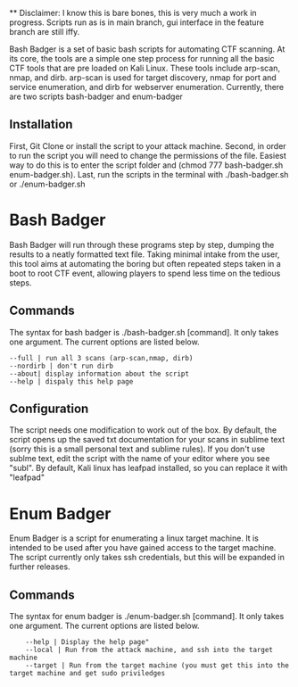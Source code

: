 ** Disclaimer: I know this is bare bones, this is very much a work in progress. Scripts run as is in main branch, gui interface in the feature branch are still iffy.

Bash Badger is a set of basic bash scripts for automating CTF scanning. At its core, the tools are a simple one step process for running all the basic CTF tools that are pre loaded on Kali Linux. These tools include arp-scan, nmap, and dirb. arp-scan is used for target discovery, nmap for port and service enumeration, and dirb for webserver enumeration. Currently, there are two scripts bash-badger and enum-badger

## Installation
First, Git Clone or install the script to your attack machine. Second, in order to run the script you will need to change the permissions of the file. Easiest way to do this is to enter the script folder and (chmod 777 bash-badger.sh enum-badger.sh). Last, run the scripts in the terminal with ./bash-badger.sh  or ./enum-badger.sh

# Bash Badger
Bash Badger will run through these programs step by step, dumping the results to a neatly formatted text file. Taking minimal intake from the user, this tool aims at automating the boring but often repeated steps taken in a boot to root CTF event, allowing players to spend less time on the tedious steps. 

## Commands 
The syntax for bash badger is ./bash-badger.sh [command]. It only takes one argument. The current options are listed below.

    --full | run all 3 scans (arp-scan,nmap, dirb)
    --nordirb | don't run dirb
    --about| display information about the script
    --help | dispaly this help page 

## Configuration
The script needs one modification to work out of the box. By default, the script opens up the saved txt documentation for your scans in sublime text (sorry this is a small personal text and sublime rules). If you don't use sublme text, edit the script with the name of your editor where you see "subl". By default, Kali linux has leafpad installed, so you can replace it with "leafpad"

# Enum Badger 
Enum Badger is a script for enumerating a linux target machine. It is intended to be used after you have gained access to the target machine. The script currently only takes ssh credentials, but this will be expanded in further releases. 

## Commands 
The syntax for enum badger is ./enum-badger.sh [command]. It only takes one argument. The current options are listed below.

        --help | Display the help page"
        --local | Run from the attack machine, and ssh into the target machine
        --target | Run from the target machine (you must get this into the target machine and get sudo priviledges

